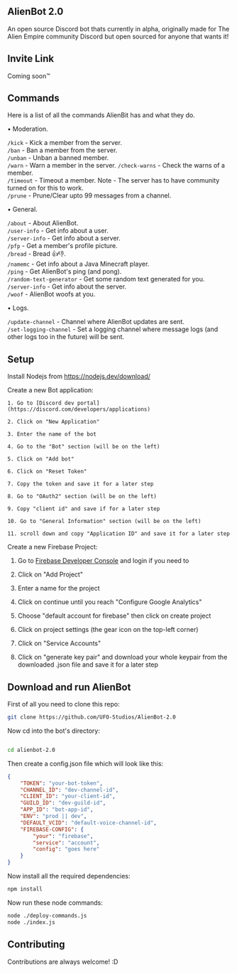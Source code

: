 ## AlienBot 2.0

An open source Discord bot thats currently in alpha, originally made for The Alien Empire community Discord but open sourced for anyone that wants it!


## Invite Link

Coming soon™️
## Commands

Here is a list of all the commands AlienBit has and what they do.

• Moderation.    

`/kick` - Kick a member from the server.    
`/ban` - Ban a member from the server.  
`/unban` - Unban a banned member.  
`/warn` - Warn a member in the server.
`/check-warns` - Check the warns of a member.   
`/timeout` - Timeout a member. Note - The server has to have community turned on for this to work.    
`/prune` - Prune/Clear upto 99 messages from a channel.    

• General.   

`/about` - About AlienBot.    
`/user-info` - Get info about a user.    
`/server-info` - Get info about a server.    
`/pfp` - Get a member's profile picture.    
`/bread` - Bread 👍👎.    
`/namemc` - Get info about a Java Minecraft player.    
`/ping` - Get AlienBot's ping (and pong).    
`/random-text-generator` - Get some random text generated for you.    
`/server-info` - Get info about the server.    
`/woof` - AlienBot woofs at you.     

• Logs.   

`/update-channel` - Channel where AlienBot updates are sent.    
`/set-logging-channel` - Set a logging channel where message logs (and other logs too in the future) will be sent.    

## Setup

Install Nodejs from https://nodejs.dev/download/

Create a new Bot application:

    1. Go to [Discord dev portal](https://discord.com/developers/applications)

    2. Click on "New Application"

    3. Enter the name of the bot

    4. Go to the "Bot" section (will be on the left)

    5. Click on "Add bot"

    6. Click on "Reset Token"

    7. Copy the token and save it for a later step

    8. Go to "OAuth2" section (will be on the left)

    9. Copy "client id" and save if for a later step

    10. Go to "General Information" section (will be on the left)

    11. scroll down and copy "Application ID" and save it for a later step

Create a new Firebase Project:

1. Go to [Firebase Developer Console](https://console.firebase.google.com/) and login if you need to

2. Click on "Add Project"

3. Enter a name for the project

4. Click on continue until you reach "Configure Google Analytics"

5. Choose "default account for firebase" then click on create project

6. Click on project settings (the gear icon on the top-left corner)

7. Click on "Service Accounts"

8. Click on "generate key pair" and download your whole keypair from the downloaded .json file and save it for a later step

## Download and run AlienBot

First of all you need to clone this repo: 

```bash
git clone https://github.com/UFO-Studios/AlienBot-2.0
```
Now cd into the bot's directory:

```bash

cd alienbot-2.0
```

Then create a config.json file which will look like this:

```json
{
    "TOKEN": "your-bot-token",
    "CHANNEL_ID": "dev-channel-id",
    "CLIENT_ID": "your-client-id",
    "GUILD_ID": "dev-guild-id",
    "APP_ID": "bot-app-id",
    "ENV": "prod || dev",
    "DEFAULT_VCID": "default-voice-channel-id",
    "FIREBASE-CONFIG": {
        "your": "firebase",
        "service": "account",
        "config": "goes here"
    }
}
```

Now install all the required dependencies:

```bash
npm install
```

Now run these node commands:

```bash
node ./deploy-commands.js
node ./index.js
```
## Contributing

Contributions are always welcome! :D

